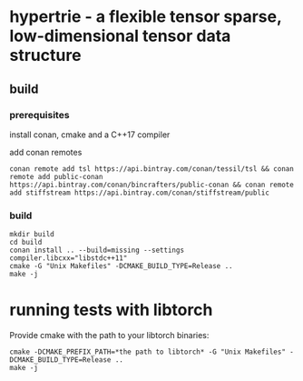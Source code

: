 # hypertrie - a flexible tensor sparse, low-dimensional tensor data structure

## build
### prerequisites

install conan, cmake and a C++17 compiler

add conan remotes
```shell script
conan remote add tsl https://api.bintray.com/conan/tessil/tsl && conan remote add public-conan https://api.bintray.com/conan/bincrafters/public-conan && conan remote add stiffstream https://api.bintray.com/conan/stiffstream/public
```

### build

```shell script
mkdir build
cd build
conan install .. --build=missing --settings compiler.libcxx="libstdc++11"
cmake -G "Unix Makefiles" -DCMAKE_BUILD_TYPE=Release ..
make -j
```

# running tests with libtorch
Provide cmake with the path to your libtorch binaries:
```shell script
cmake -DCMAKE_PREFIX_PATH=*the path to libtorch* -G "Unix Makefiles" -DCMAKE_BUILD_TYPE=Release ..
make -j
```
